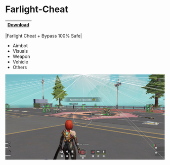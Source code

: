 # Farlight-Cheat

|[Download](https://discord.gg/uHdQeAG2nT)
|:------------- |

|Farlight Cheat + Bypass 100% Safe|
- Aimbot
- Visuals
- Weapon
- Vehicle
- Others

![image](https://raw.githubusercontent.com/expmodsx/Farlight-Cheat/main/files/image.png)
